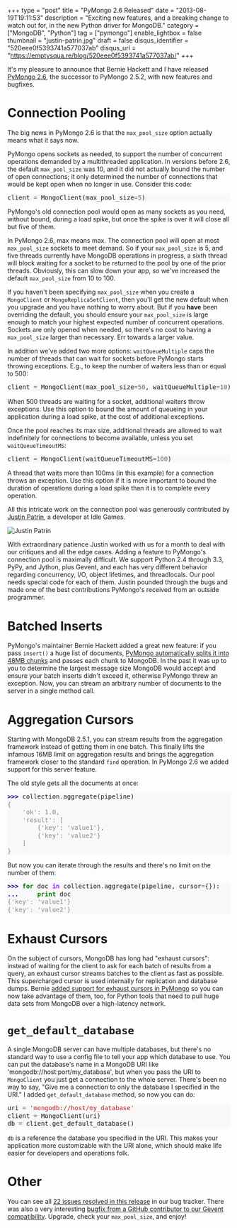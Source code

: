 +++
type = "post"
title = "PyMongo 2.6 Released"
date = "2013-08-19T19:11:53"
description = "Exciting new features, and a breaking change to watch out for, in the new Python driver for MongoDB."
category = ["MongoDB", "Python"]
tag = ["pymongo"]
enable_lightbox = false
thumbnail = "justin-patrin.jpg"
draft = false
disqus_identifier = "520eee0f5393741a577037ab"
disqus_url = "https://emptysqua.re/blog/520eee0f5393741a577037ab/"
+++

<p>It's my pleasure to announce that Bernie Hackett and I have released <a href="https://pypi.python.org/pypi/pymongo/">PyMongo 2.6</a>, the successor to PyMongo 2.5.2, with new features and bugfixes.</p>
<h1 id="connection-pooling">Connection Pooling</h1>
<p>The big news in PyMongo 2.6 is that the <code>max_pool_size</code> option actually means what it says now.</p>
<p>PyMongo opens sockets as needed, to support the number of concurrent operations demanded by a multithreaded application. In versions before 2.6, the default <code>max_pool_size</code> was 10, and it did not
actually bound the number of open connections; it only determined the number
of connections that would be kept open when no longer in use. Consider this code:</p>
<div class="codehilite" style="background: #f8f8f8"><pre style="line-height: 125%">client <span style="color: #666666">=</span> MongoClient(max_pool_size<span style="color: #666666">=5</span>)
</pre></div>


<p>PyMongo's old connection pool would open as many sockets as you need, without bound, during a load spike, but once the spike is over it will close all but five of them.</p>
<p>In PyMongo 2.6, max means max. The connection pool will open at most <code>max_pool_size</code> sockets to meet demand. So if your <code>max_pool_size</code> is 5, and five threads currently have MongoDB operations in progress, a sixth thread will block waiting for a socket to be returned to the pool by one of the prior threads. Obviously, this can slow down your app, so we've increased the default <code>max_pool_size</code> from 10 to 100.</p>
<p>If you haven't been specifying <code>max_pool_size</code> when you create a <code>MongoClient</code> or <code>MongoReplicaSetClient</code>, then you'll get the new default when you upgrade and you have nothing to worry about. But if you <strong>have</strong> been overriding the default, you should ensure your <code>max_pool_size</code> is large enough to match your highest expected number of concurrent operations. Sockets are only opened when needed, so there's no cost to having a <code>max_pool_size</code> larger than necessary. Err towards a larger value.</p>
<p>In addition we've added two more options: <code>waitQueueMultiple</code> caps the number of threads that can wait for sockets before PyMongo starts throwing exceptions. E.g., to keep the number of waiters less than or equal to 500:</p>
<div class="codehilite" style="background: #f8f8f8"><pre style="line-height: 125%">client <span style="color: #666666">=</span> MongoClient(max_pool_size<span style="color: #666666">=50</span>, waitQueueMultiple<span style="color: #666666">=10</span>)
</pre></div>


<p>When 500 threads are waiting for a socket, additional waiters throw exceptions. Use this option to
bound the amount of queueing in your application during a load spike, at the
cost of additional exceptions.</p>
<p>Once the pool reaches its max size, additional threads are allowed to wait indefinitely for connections to become available, unless you set <code>waitQueueTimeoutMS</code>:</p>
<div class="codehilite" style="background: #f8f8f8"><pre style="line-height: 125%">client <span style="color: #666666">=</span> MongoClient(waitQueueTimeoutMS<span style="color: #666666">=100</span>)
</pre></div>


<p>A thread that waits more than 100ms (in this example) for a connection throws an exception. Use this option if it is more
important to bound the duration of operations during a load spike than it is to complete every operation.</p>
<p>All this intricate work on the connection pool was generously contributed by <a href="https://twitter.com/papercrane">Justin Patrin</a>, a developer at Idle Games.</p>
<p><img style="display:block; margin-left:auto; margin-right:auto;" src="justin-patrin.jpg" alt="Justin Patrin" title="Justin Patrin" /></p>
<p>With extraordinary patience Justin worked with us for a month to deal with our critiques and all the edge cases. Adding a feature to PyMongo's connection pool is maximally difficult. We support Python 2.4 through 3.3, PyPy, and Jython, plus Gevent, and each has very different behavior regarding concurrency, I/O, object lifetimes, and threadlocals. Our pool needs special code for each of them. Justin pounded through the bugs and made one of the best contributions PyMongo's received from an outside programmer.</p>
<h1 id="batched-inserts">Batched Inserts</h1>
<p>PyMongo's maintainer Bernie Hackett added a great new feature: if you pass <code>insert()</code> a huge list of documents, <a href="https://jira.mongodb.org/browse/PYTHON-414">PyMongo automatically splits it into 48MB chunks</a> and passes each chunk to MongoDB. In the past it was up to you to determine the largest message size MongoDB would accept and ensure your batch inserts didn't exceed it, otherwise PyMongo threw an exception. Now, you can stream an arbitrary number of documents to the server in a single method call.</p>
<h1 id="aggregation-cursors">Aggregation Cursors</h1>
<p>Starting with MongoDB 2.5.1, you can stream results from the aggregation framework instead of getting them in one batch. This finally lifts the infamous 16MB limit on aggregation results and brings the aggregation framework closer to the standard <code>find</code> operation. In PyMongo 2.6 we added support for this server feature.</p>
<p>The old style gets all the documents at once:</p>
<div class="codehilite" style="background: #f8f8f8"><pre style="line-height: 125%"><span style="color: #000080; font-weight: bold">&gt;&gt;&gt; </span>collection<span style="color: #666666">.</span>aggregate(pipeline)
<span style="color: #888888">{</span>
<span style="color: #888888">    &#39;ok&#39;: 1.0,</span>
<span style="color: #888888">    &#39;result&#39;: [</span>
<span style="color: #888888">        {&#39;key&#39;: &#39;value1&#39;},</span>
<span style="color: #888888">        {&#39;key&#39;: &#39;value2&#39;}</span>
<span style="color: #888888">    ]</span>
<span style="color: #888888">}</span>
</pre></div>


<p>But now you can iterate through the results and there's no limit on the number of them:</p>
<div class="codehilite" style="background: #f8f8f8"><pre style="line-height: 125%"><span style="color: #000080; font-weight: bold">&gt;&gt;&gt; </span><span style="color: #008000; font-weight: bold">for</span> doc <span style="color: #AA22FF; font-weight: bold">in</span> collection<span style="color: #666666">.</span>aggregate(pipeline, cursor<span style="color: #666666">=</span>{}):
<span style="color: #000080; font-weight: bold">... </span>    <span style="color: #008000; font-weight: bold">print</span> doc
<span style="color: #888888">{&#39;key&#39;: &#39;value1&#39;}</span>
<span style="color: #888888">{&#39;key&#39;: &#39;value2&#39;}</span>
</pre></div>


<h1 id="exhaust-cursors">Exhaust Cursors</h1>
<p>On the subject of cursors, MongoDB has long had "exhaust cursors": instead of waiting for the client to ask for each batch of results from a query, an exhaust cursor streams batches to the client as fast as possible. This supercharged cursor is used internally for replication and database dumps. Bernie <a href="https://jira.mongodb.org/browse/PYTHON-265">added support for exhaust cursors in PyMongo</a> so you can now take advantage of them, too, for Python tools that need to pull huge data sets from MongoDB over a high-latency network.</p>
<h1 id="get_default_database"><code>get_default_database</code></h1>
<p>A single MongoDB server can have multiple databases, but there's no standard way to use a config file to tell your app which database to use. You can put the database's name in a MongoDB URI like 'mongodb://host:port/my_database', but when you pass the URI to <code>MongoClient</code> you just get a connection to the whole server. There's been no way to say, "Give me a connection to only the database I specified in the URI." I added <code>get_default_database</code> method, so now you can do:</p>
<div class="codehilite" style="background: #f8f8f8"><pre style="line-height: 125%">uri <span style="color: #666666">=</span> <span style="color: #BA2121">&#39;mongodb://host/my_database&#39;</span>
client <span style="color: #666666">=</span> MongoClient(uri)
db <span style="color: #666666">=</span> client<span style="color: #666666">.</span>get_default_database()
</pre></div>


<p><code>db</code> is a reference the database you specified in the URI. This makes your application more customizable with the URI alone, which should make life easier for developers and operations folk.</p>
<h1 id="other">Other</h1>
<p>You can see all <a href="https://jira.mongodb.org/secure/IssueNavigator.jspa?requestId=13849">22 issues resolved in this release</a> in our bug tracker. There was also a very interesting <a href="https://github.com/mongodb/mongo-python-driver/pull/188">bugfix from a GitHub contributor to our Gevent compatibility</a>. Upgrade, check your <code>max_pool_size</code>, and enjoy!</p>
